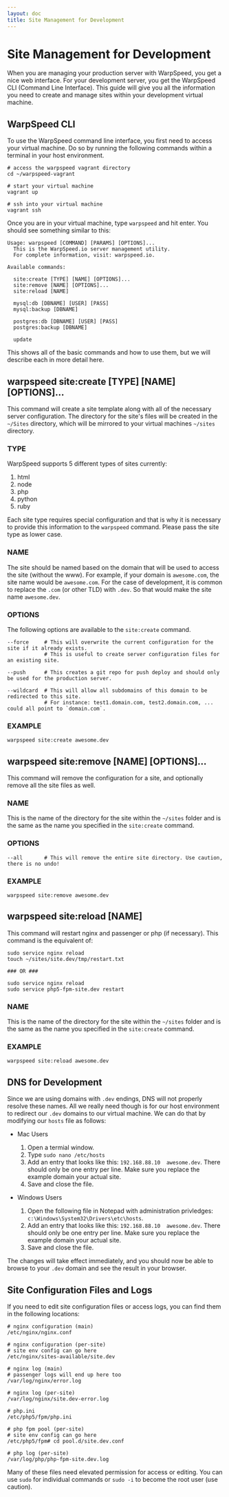 ```yaml
---
layout: doc
title: Site Management for Development
---
```


# Site Management for Development

When you are managing your production server with WarpSpeed, you get a nice web interface. For your development server, you get the WarpSpeed CLI (Command Line Interface). This guide will give you all the information you need to create and manage sites within your development virtual machine.

## WarpSpeed CLI

To use the WarpSpeed command line interface, you first need to access your virtual machine. Do so by running the following commands within a terminal in your host environment.

    # access the warpspeed vagrant directory
    cd ~/warpspeed-vagrant

    # start your virtual machine
    vagrant up

    # ssh into your virtual machine
    vagrant ssh

Once you are in your virtual machine, type `warpspeed` and hit enter. You should see something similar to this:

    Usage: warpspeed [COMMAND] [PARAMS] [OPTIONS]...
      This is the WarpSpeed.io server management utility.
      For complete information, visit: warpspeed.io.

    Available commands:

      site:create [TYPE] [NAME] [OPTIONS]...
      site:remove [NAME] [OPTIONS]...
      site:reload [NAME]

      mysql:db [DBNAME] [USER] [PASS]
      mysql:backup [DBNAME]

      postgres:db [DBNAME] [USER] [PASS]
      postgres:backup [DBNAME]

      update


This shows all of the basic commands and how to use them, but we will describe each in more detail here.

## warpspeed site:create [TYPE] [NAME] [OPTIONS]...

This command will create a site template along with all of the necessary server configuration. The directory for the site's files will be created in the `~/Sites` directory, which will be mirrored to your virtual machines `~/sites` directory.

### TYPE

WarpSpeed supports 5 different types of sites currently:

1. html
2. node
3. php
4. python
5. ruby

Each site type requires special configuration and that is why it is necessary to provide this information to the `warpspeed` command. Please pass the site type as lower case.

### NAME

The site should be named based on the domain that will be used to access the site (without the www). For example, if your domain is `awesome.com`, the site name would be `awesome.com`. For the case of development, it is common to replace the `.com` (or other TLD) with `.dev`. So that would make the site name `awesome.dev`.

### OPTIONS

The following options are available to the `site:create` command.

    --force     # This will overwrite the current configuration for the site if it already exists.
                # This is useful to create server configuration files for an existing site.

    --push      # This creates a git repo for push deploy and should only be used for the production server.

    --wildcard  # This will allow all subdomains of this domain to be redirected to this site.
                # For instance: test1.domain.com, test2.domain.com, ... could all point to `domain.com`.

### EXAMPLE

    warpspeed site:create awesome.dev

## warpspeed site:remove [NAME] [OPTIONS]...

This command will remove the configuration for a site, and optionally remove all the site files as well.

### NAME

This is the name of the directory for the site within the `~/sites` folder and is the same as the name you specified in the `site:create` command.

### OPTIONS

    --all       # This will remove the entire site directory. Use caution, there is no undo!

### EXAMPLE

    warpspeed site:remove awesome.dev

## warpspeed site:reload [NAME]

This command will restart nginx and passenger or php (if necessary). This command is the equivalent of:

    sudo service nginx reload
    touch ~/sites/site.dev/tmp/restart.txt

    ### OR ###

    sudo service nginx reload
    sudo service php5-fpm-site.dev restart

### NAME

This is the name of the directory for the site within the `~/sites` folder and is the same as the name you specified in the `site:create` command.

### EXAMPLE

    warpspeed site:reload awesome.dev

## DNS for Development

Since we are using domains with `.dev` endings, DNS will not properly resolve these names. All we really need though is for our host environment to redirect our `.dev` domains to our virtual machine. We can do that by modifying our `hosts` file as follows:

- Mac Users
    1. Open a termial window.
    1. Type `sudo nano /etc/hosts`
    1. Add an entry that looks like this: `192.168.88.10  awesome.dev`. There should only be one entry per line. Make sure you replace the example domain your actual site.
    1. Save and close the file.

- Windows Users
    1. Open the following file in Notepad with administration privledges: `c:\Windows\System32\Drivers\etc\hosts`.
    1. Add an entry that looks like this: `192.168.88.10  awesome.dev`. There should only be one entry per line. Make sure you replace the example domain your actual site.
    1. Save and close the file.

The changes will take effect immediately, and you should now be able to browse to your `.dev` domain and see the result in your browser.

## Site Configuration Files and Logs

If you need to edit site configuration files or access logs, you can find them in the following locations:

    # nginx configuration (main)
    /etc/nginx/nginx.conf

    # nginx configuration (per-site)
    # site env config can go here
    /etc/nginx/sites-available/site.dev

    # nginx log (main)
    # passenger logs will end up here too
    /var/log/nginx/error.log

    # nginx log (per-site)
    /var/log/nginx/site.dev-error.log

    # php.ini
    /etc/php5/fpm/php.ini

    # php fpm pool (per-site)
    # site env config can go here
    /etc/php5/fpm# cd pool.d/site.dev.conf

    # php log (per-site)
    /var/log/php/php-fpm-site.dev.log

Many of these files need elevated permission for access or editing. You can use `sudo` for individual commands or `sudo -i` to become the root user (use caution).
